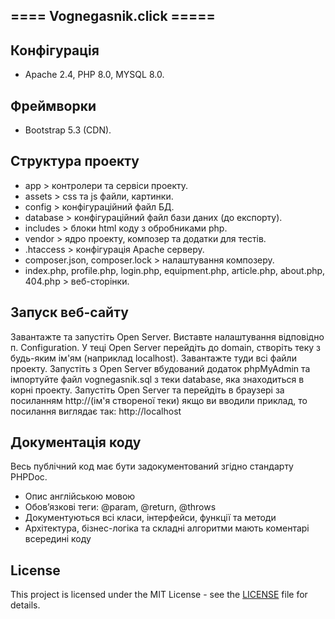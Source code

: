 ==== Vognegasnik.click =====
----------------------------

Конфігурація
------------------------------
+ Apache 2.4, PHP 8.0, MYSQL 8.0.

Фреймворки
------------------------------
+ Bootstrap 5.3 (CDN).

Структура проекту
------------------------------
+ app > контролери та сервіси проекту.
+ assets > css та js файли, картинки.
+ config > конфігураційний файл БД.
+ database > конфігураційний файл бази даних (до експорту).
+ includes > блоки html коду з обробниками php.
+ vendor > ядро проекту, композер та додатки для тестів.
+ .htaccess > конфігурація Apache серверу.
+ composer.json, composer.lock > налаштування композеру.
+ index.php, profile.php, login.php, equipment.php, article.php, about.php, 404.php > веб-сторінки.

Запуск веб-сайту
------------------------------
Завантажте та запустіть Open Server. Виставте налаштування відповідно п. Configuration.
У теці Open Server перейдіть до domain, створіть теку з будь-яким ім'ям (наприклад localhost).
Завантажте туди всі файли проекту. Запустіть з Open Server вбудований додаток phpMyAdmin та імпортуйте
файл vognegasnik.sql з теки database, яка знаходиться в корні проекту.
Запустіть Open Server та перейдіть в браузері за посиланням http://(ім'я створеної теки)
якщо ви вводили приклад, то посилання виглядає так: http://localhost 

Документація коду
------------------------------
Весь публічний код має бути задокументований згідно стандарту PHPDoc.

- Опис англійською мовою
- Обов’язкові теги: @param, @return, @throws
- Документуються всі класи, інтерфейси, функції та методи
- Архітектура, бізнес-логіка та складні алгоритми мають коментарі всередині коду

## License

This project is licensed under the MIT License - see the [LICENSE](LICENSE) file for details.